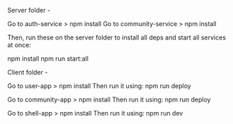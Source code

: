 Server folder - 

Go to auth-service > npm install
Go to community-service > npm install

Then, run these on the server folder to install all deps and start all services at once:

npm install
npm run start:all


Client folder - 

Go to user-app > npm install
Then run it using: npm run deploy

Go to community-app > npm install
Then run it using: npm run deploy

Go to shell-app > npm install
Then run it using: npm run dev
